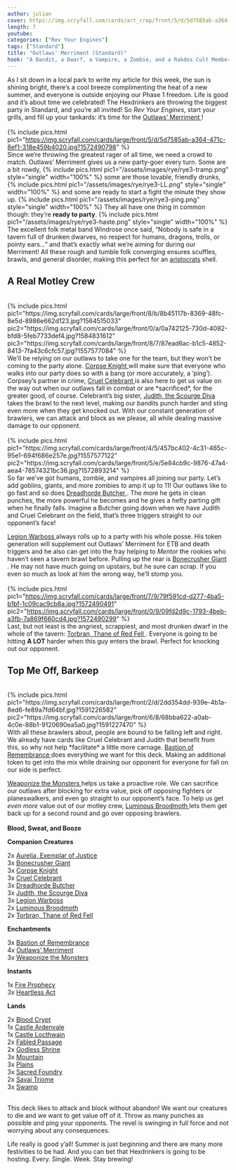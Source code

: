 ```yaml
---
author: julian
cover: https://img.scryfall.com/cards/art_crop/front/5/d/5d7585ab-a364-471c-8ef1-318e459b4020.jpg?1572490798
length: 7
youtube:
categories: ["Rev Your Engines"]
tags: ["Standard"]
title: "Outlaws' Merriment (Standard)"
hook: "A Bandit, a Dwarf, a Vampire, a Zombie, and a Rakdos Cult Member Walk Into a Bar..."
---
```


As I sit down in a local park to write my article for this week, the sun is shining bright, there’s a cool breeze complimenting the heat of a new summer, and everyone is outside enjoying our Phase 1 freedom. Life is good and it’s about time we celebrated! The Hexdrinkers are throwing the biggest party in Standard, and you’re all invited! So _Rev Your Engines_, start your grills, and fill up your tankards: it’s time for the
<a
	class="accented-link"
	target="_blank"
	href="https://scryfall.com/card/eld/198/outlaws-merriment?utm_source=api"
	data-toggle="popover"
	data-placement="top"
	data-content="<img src='https://img.scryfall.com/cards/normal/front/5/d/5d7585ab-a364-471c-8ef1-318e459b4020.jpg?1572490798' width=100% height=100%>">
Outlaws’ Merriment
</a>!
<br />
<br />
{% include pics.html
pic1="https://img.scryfall.com/cards/large/front/5/d/5d7585ab-a364-471c-8ef1-318e459b4020.jpg?1572490798"
%}
<br />
Since we’re throwing the greatest rager of all time, we need a crowd to match. Outlaws’ Merriment gives us a new party-goer every turn. Some are a bit rowdy,
{% include pics.html
pic1="/assets/images/rye/rye3-tramp.png"
style="single"
width="100%" %}
some are those lovable, friendly drunks,
{% include pics.html
pic1="/assets/images/rye/rye3-LL.png"
style="single"
width="100%" %}
and some are ready to start a fight the minute they show up.
{% include pics.html
pic1="/assets/images/rye/rye3-ping.png"
style="single"
width="100%" %}
They all have one thing in common though: they’re **ready to party**.
{% include pics.html
pic1="/assets/images/rye/rye3-haste.png"
style="single"
width="100%" %}
<br />
The excellent folk metal band Windrose once said, “Nobody is safe in a tavern full of drunken dwarves, no respect for humans, dragons, trolls, or pointy ears…” and that’s exactly what we’re aiming for during our Merriment! All these rough and tumble folk converging ensures scuffles, brawls, and general disorder, making this perfect for an <a href="https://www.reddit.com/r/magicTCG/comments/3pilfr/what_are_aristocrats/" target="_blank">aristocrats</a> shell.
<br />

## A Real Motley Crew

<br />
{% include pics.html
pic1="https://img.scryfall.com/cards/large/front/8/b/8b45117b-8369-48fc-8e5d-8986e662d123.jpg?1564515033"
pic2="https://img.scryfall.com/cards/large/front/0/a/0a742125-730d-4082-bfd8-5feb7733def4.jpg?1584831612"
pic3="https://img.scryfall.com/cards/large/front/8/7/87ead6ac-b1c5-4852-8413-7fa43c6cfc57.jpg?1557577084" %}
<br />
We’ll be relying on our outlaws to take one for the team, but they won’t be coming to the party alone. 
<a
	class="accented-link"
	target="_blank"
	href="https://scryfall.com/card/m20/206/corpse-knight?utm_source=api"
	data-toggle="popover"
	data-placement="top"
	data-content="<img src='https://img.scryfall.com/cards/normal/front/8/b/8b45117b-8369-48fc-8e5d-8986e662d123.jpg?1564515033' width=100% height=100%>">
	Corpse Knight
</a> will make sure that everyone who walks into our party does so with a bang (or more accurately, a ‘ping’). Corpsey’s partner in crime, 
<a
	class="accented-link"
	target="_blank"
	href="https://scryfall.com/card/war/188/cruel-celebrant?utm_source=api"
	data-toggle="popover"
	data-placement="top"
	data-content="<img src='https://img.scryfall.com/cards/normal/front/8/7/87ead6ac-b1c5-4852-8413-7fa43c6cfc57.jpg?1557577084' width=100% height=100%>">
	Cruel Celebrant
</a> is also here to get us value on the way out when our outlaws fall in combat or are *sacrificed*, for the greater good, of course. Celebrant’s big sister, 
<a
	class="accented-link"
	target="_blank"
	href="https://scryfall.com/card/rna/185/judith-the-scourge-diva?utm_source=api"
	data-toggle="popover"
	data-placement="top"
	data-content="<img src='https://img.scryfall.com/cards/normal/front/0/a/0a742125-730d-4082-bfd8-5feb7733def4.jpg?1584831612' width=100% height=100%>">
	Judith, the Scourge Diva
</a> takes the brawl to the next level, making our bandits punch harder and sting even more when they get knocked out. With our constant generation of brawlers, we can attack and block as we please, all while dealing massive damage to our opponent.
<br />
<br />
{% include pics.html
pic1="https://img.scryfall.com/cards/large/front/4/5/457bc402-4c31-465c-95e1-694f686e257e.jpg?1557577122"
pic2="https://img.scryfall.com/cards/large/front/5/e/5e84cb9c-9876-47a4-aea4-78574321bc36.jpg?1572893214" %}
<br />
So far we’ve got humans, zombie, and vampires all joining our party. Let’s add goblins, giants, and more zombies to amp it up to 11! Our outlaws like to go fast and so does 
<a
	class="accented-link"
	target="_blank"
	href="https://scryfall.com/card/war/194/dreadhorde-butcher?utm_source=api"
	data-toggle="popover"
	data-placement="top"
	data-content="<img src='https://img.scryfall.com/cards/normal/front/4/5/457bc402-4c31-465c-95e1-694f686e257e.jpg?1557577122' width=100% height=100%>">
	Dreadhorde Butcher
</a>. The more he gets in clean punches, the more powerful he becomes and he gives a hefty parting gift when he finally falls. Imagine a Butcher going down when we have Judith and Cruel Celebrant on the field, that’s three triggers straight to our opponent’s face!

<a
	class="accented-link"
	target="_blank"
	href="https://scryfall.com/card/grn/109/legion-warboss?utm_source=api"
	data-toggle="popover"
	data-placement="top"
	data-content="<img src='https://img.scryfall.com/cards/normal/front/5/e/5e84cb9c-9876-47a4-aea4-78574321bc36.jpg?1572893214' width=100% height=100%>">
Legion Warboss
</a> always rolls up to a party with his whole posse. His token generation will supplement out Outlaws’ Merriment for ETB and death triggers and he also can get into the fray helping to _Mentor_ the rookies who haven’t seen a tavern brawl before. Pulling up the rear is
<a
	class="accented-link"
	target="_blank"
	href="https://scryfall.com/card/eld/115/bonecrusher-giant-stomp?utm_source=api"
	data-toggle="popover"
	data-placement="top"
	data-content="<img src='https://img.scryfall.com/cards/normal/front/0/9/09fd2d9c-1793-4beb-a3fb-7a869f660cd4.jpg?1572490299' width=100% height=100%>">
Bonecrusher Giant
</a>. He may not have much going on upstairs, but he sure can scrap. If you even so much as look at him the wrong way, he’ll stomp you.
<br />
<br />
{% include pics.html
pic1="https://img.scryfall.com/cards/large/front/7/9/79f591cd-d277-4ba5-b1bf-1c09cac9cb8a.jpg?1572490491"
pic2="https://img.scryfall.com/cards/large/front/0/9/09fd2d9c-1793-4beb-a3fb-7a869f660cd4.jpg?1572490299" %}
<br />
Last, but not least is the angriest, scrappiest, and most drunken dwarf in the whole of the tavern:
<a
	class="accented-link"
	target="_blank"
	href="https://scryfall.com/card/eld/147/torbran-thane-of-red-fell?utm_source=api"
	data-toggle="popover"
	data-placement="top"
	data-content="<img src='https://img.scryfall.com/cards/normal/front/7/9/79f591cd-d277-4ba5-b1bf-1c09cac9cb8a.jpg?1572490491' width=100% height=100%>">
Torbran, Thane of Red Fell
</a>. Everyone is going to be hitting **A LOT** harder when this guy enters the brawl. Perfect for knocking out our opponent.
<br />

## Top Me Off, Barkeep

<br />
{% include pics.html
pic1="https://img.scryfall.com/cards/large/front/2/d/2dd354dd-939e-4b1a-8ed6-fe89a7fd64bf.jpg?1591226582"
pic2="https://img.scryfall.com/cards/large/front/6/8/68bba622-a0ab-4c0e-88b1-9120690ea5a0.jpg?1591227470" %}
<br />
With all these brawlers about, people are bound to be falling left and right. We already have cards like Cruel Celebrant and Judith that benefit from this, so why not help *facilitate* a little more carnage. 
<a
	class="accented-link"
	target="_blank"
	href="https://scryfall.com/card/iko/73/bastion-of-remembrance?utm_source=api"
	data-toggle="popover"
	data-placement="top"
	data-content="<img src='https://img.scryfall.com/cards/normal/front/2/d/2dd354dd-939e-4b1a-8ed6-fe89a7fd64bf.jpg?1591226582' width=100% height=100%>">
	Bastion of Remembrance
</a> does everything we want for this deck. Making an additional token to get into the mix while draining our opponent for everyone for fall on our side is perfect.

<a
	class="accented-link"
	target="_blank"
	href="https://scryfall.com/card/iko/140/weaponize-the-monsters?utm_source=api"
	data-toggle="popover"
	data-placement="top"
	data-content="<img src='https://img.scryfall.com/cards/normal/front/6/8/68bba622-a0ab-4c0e-88b1-9120690ea5a0.jpg?1591227470' width=100% height=100%>">
Weaponize the Monsters
</a> helps us take a proactive role. We can sacrifice our outlaws after blocking for extra value, pick off opposing fighters or planeswalkers, and even go straight to our opponent’s face. To help us get _even more_ value out of our motley crew,
<a
	class="accented-link"
	target="_blank"
	href="https://scryfall.com/card/iko/21/luminous-broodmoth?utm_source=api"
	data-toggle="popover"
	data-placement="top"
	data-content="<img src='https://img.scryfall.com/cards/normal/front/b/b/bb65df55-d6a6-4a57-a903-e5eb17637982.jpg?1591230310' width=100% height=100%>">
Luminous Broodmoth
</a> lets them get back up for a second round and go over opposing brawlers.
<br />
<br />
**Blood, Sweat, and Booze**

<div class="row">
    <div class="col-md-2"></div>
    <div class="col-md-8">
        <div class="row">
            <div class="col-6">
                    <b>Companion</b>
<b>Creatures</b>
<p class="mb-0">
    2x 
<a
	class="accented-link"
	target="_blank"
	href="https://scryfall.com/card/grn/153/aurelia-exemplar-of-justice?utm_source=api"
	data-toggle="popover"
	data-placement="top"
	data-content="<img src='https://img.scryfall.com/cards/normal/front/a/8/a8e9f4d2-bba5-4061-8ae7-a68b912f2c11.jpg?1572893504' width=100% height=100%>">
	Aurelia, Exemplar of Justice
</a>
    <br />
    3x 
<a
	class="accented-link"
	target="_blank"
	href="https://scryfall.com/card/eld/115/bonecrusher-giant-stomp?utm_source=api"
	data-toggle="popover"
	data-placement="top"
	data-content="<img src='https://img.scryfall.com/cards/normal/front/0/9/09fd2d9c-1793-4beb-a3fb-7a869f660cd4.jpg?1572490299' width=100% height=100%>">
	Bonecrusher Giant
</a>
    <br />
    3x 
<a
	class="accented-link"
	target="_blank"
	href="https://scryfall.com/card/m20/206/corpse-knight?utm_source=api"
	data-toggle="popover"
	data-placement="top"
	data-content="<img src='https://img.scryfall.com/cards/normal/front/8/b/8b45117b-8369-48fc-8e5d-8986e662d123.jpg?1564515033' width=100% height=100%>">
	Corpse Knight
</a>
    <br />
    3x 
<a
	class="accented-link"
	target="_blank"
	href="https://scryfall.com/card/war/188/cruel-celebrant?utm_source=api"
	data-toggle="popover"
	data-placement="top"
	data-content="<img src='https://img.scryfall.com/cards/normal/front/8/7/87ead6ac-b1c5-4852-8413-7fa43c6cfc57.jpg?1557577084' width=100% height=100%>">
	Cruel Celebrant
</a>
<br />
    3x 
<a
	class="accented-link"
	target="_blank"
	href="https://scryfall.com/card/war/194/dreadhorde-butcher?utm_source=api"
	data-toggle="popover"
	data-placement="top"
	data-content="<img src='https://img.scryfall.com/cards/normal/front/4/5/457bc402-4c31-465c-95e1-694f686e257e.jpg?1557577122' width=100% height=100%>">
	Dreadhorde Butcher
</a>
<br />
    3x 
<a
	class="accented-link"
	target="_blank"
	href="https://scryfall.com/card/rna/185/judith-the-scourge-diva?utm_source=api"
	data-toggle="popover"
	data-placement="top"
	data-content="<img src='https://img.scryfall.com/cards/normal/front/0/a/0a742125-730d-4082-bfd8-5feb7733def4.jpg?1584831612' width=100% height=100%>">
	Judith, the Scourge Diva
</a>
<br />
    3x 
<a
	class="accented-link"
	target="_blank"
	href="https://scryfall.com/card/grn/109/legion-warboss?utm_source=api"
	data-toggle="popover"
	data-placement="top"
	data-content="<img src='https://img.scryfall.com/cards/normal/front/5/e/5e84cb9c-9876-47a4-aea4-78574321bc36.jpg?1572893214' width=100% height=100%>">
	Legion Warboss
</a>
<br />
    2x 
<a
	class="accented-link"
	target="_blank"
	href="https://scryfall.com/card/iko/21/luminous-broodmoth?utm_source=api"
	data-toggle="popover"
	data-placement="top"
	data-content="<img src='https://img.scryfall.com/cards/normal/front/b/b/bb65df55-d6a6-4a57-a903-e5eb17637982.jpg?1591230310' width=100% height=100%>">
	Luminous Broodmoth
</a>
<br />
    2x 
<a
	class="accented-link"
	target="_blank"
	href="https://scryfall.com/card/eld/147/torbran-thane-of-red-fell?utm_source=api"
	data-toggle="popover"
	data-placement="top"
	data-content="<img src='https://img.scryfall.com/cards/normal/front/7/9/79f591cd-d277-4ba5-b1bf-1c09cac9cb8a.jpg?1572490491' width=100% height=100%>">
	Torbran, Thane of Red Fell
</a>
    </p>
<b>Enchantments</b>
    <p class="mb-0">
    3x 
<a
	class="accented-link"
	target="_blank"
	href="https://scryfall.com/card/iko/73/bastion-of-remembrance?utm_source=api"
	data-toggle="popover"
	data-placement="top"
	data-content="<img src='https://img.scryfall.com/cards/normal/front/2/d/2dd354dd-939e-4b1a-8ed6-fe89a7fd64bf.jpg?1591226582' width=100% height=100%>">
	Bastion of Remembrance
</a>
    <br />
    4x 
<a
	class="accented-link"
	target="_blank"
	href="https://scryfall.com/card/eld/198/outlaws-merriment?utm_source=api"
	data-toggle="popover"
	data-placement="top"
	data-content="<img src='https://img.scryfall.com/cards/normal/front/5/d/5d7585ab-a364-471c-8ef1-318e459b4020.jpg?1572490798' width=100% height=100%>">
	Outlaws’ Merriment
</a>
    <br />
    3x 
<a
	class="accented-link"
	target="_blank"
	href="https://scryfall.com/card/iko/140/weaponize-the-monsters?utm_source=api"
	data-toggle="popover"
	data-placement="top"
	data-content="<img src='https://img.scryfall.com/cards/normal/front/6/8/68bba622-a0ab-4c0e-88b1-9120690ea5a0.jpg?1591227470' width=100% height=100%>">
	Weaponize the Monsters
</a>
    </p>
            </div>
            <div class="col-6">
                <b>Instants</b>
                            <p class="mb-0">
                        1x 
<a
	class="accented-link"
	target="_blank"
	href="https://scryfall.com/card/iko/116/fire-prophecy?utm_source=api"
	data-toggle="popover"
	data-placement="top"
	data-content="<img src='https://img.scryfall.com/cards/normal/front/4/c/4c2029e5-cf7d-461f-b7b9-bf96399d8f49.jpg?1591227186' width=100% height=100%>">
	Fire Prophecy
</a>
<br />
    3x 
<a
	class="accented-link"
	target="_blank"
	href="https://scryfall.com/card/iko/91/heartless-act?utm_source=api"
	data-toggle="popover"
	data-placement="top"
	data-content="<img src='https://img.scryfall.com/cards/normal/front/e/4/e4e6794a-feeb-4fc8-a2ee-38c75c18aaae.jpg?1591226819' width=100% height=100%>">
	Heartless Act
</a>
</p>
<b>Lands</b>
    <p class="mb-0">
    2x 
<a
	class="accented-link"
	target="_blank"
	href="https://scryfall.com/card/rna/245/blood-crypt?utm_source=api"
	data-toggle="popover"
	data-placement="top"
	data-content="<img src='https://img.scryfall.com/cards/normal/front/5/f/5faba6c8-3463-47c1-ba01-09eb87fcb2d5.jpg?1584832229' width=100% height=100%>">
	Blood Crypt
</a>
    <br />
    1x 
<a
	class="accented-link"
	target="_blank"
	href="https://scryfall.com/card/eld/238/castle-ardenvale?utm_source=api"
	data-toggle="popover"
	data-placement="top"
	data-content="<img src='https://img.scryfall.com/cards/normal/front/7/f/7f910495-8bd7-4134-a281-c16fd666d5cc.jpg?1572491161' width=100% height=100%>">
	Castle Ardenvale
</a>
    <br />
    1x 
<a
	class="accented-link"
	target="_blank"
	href="https://scryfall.com/card/eld/241/castle-locthwain?utm_source=api"
	data-toggle="popover"
	data-placement="top"
	data-content="<img src='https://img.scryfall.com/cards/normal/front/1/9/195383c1-4723-40b0-ba53-298dfd8e30d0.jpg?1572491183' width=100% height=100%>">
	Castle Locthwain
</a>
<br />
    2x 
<a
	class="accented-link"
	target="_blank"
	href="https://scryfall.com/card/eld/244/fabled-passage?utm_source=api"
	data-toggle="popover"
	data-placement="top"
	data-content="<img src='https://img.scryfall.com/cards/normal/front/b/8/b841bfa8-7c17-4df2-8466-780ab9a4a53a.jpg?1572491204' width=100% height=100%>">
	Fabled Passage
</a>
<br />
2x 
<a
	class="accented-link"
	target="_blank"
	href="https://scryfall.com/card/rna/248/godless-shrine?utm_source=api"
	data-toggle="popover"
	data-placement="top"
	data-content="<img src='https://img.scryfall.com/cards/normal/front/c/e/ced4c824-2dfc-42ae-84e6-09f8e3f51b5b.jpg?1584832255' width=100% height=100%>">
	Godless Shrine
</a>
<br />
3x 
<a
	class="accented-link"
	target="_blank"
	href="https://scryfall.com/card/iko/269/mountain?utm_source=api"
	data-toggle="popover"
	data-placement="top"
	data-content="<img src='https://img.scryfall.com/cards/normal/front/a/e/ae3d2fcd-11e0-4071-8c53-cb3315b7360a.jpg?1591228835' width=100% height=100%>">
	Mountain
</a>
<br />
    3x 
<a
	class="accented-link"
	target="_blank"
	href="https://scryfall.com/card/iko/260/plains?utm_source=api"
	data-toggle="popover"
	data-placement="top"
	data-content="<img src='https://img.scryfall.com/cards/normal/front/1/6/16ebbce9-fd10-4c14-b52d-cf82c0c1a58c.jpg?1591228746' width=100% height=100%>">
	Plains
</a>
<br />
    3x 
<a
	class="accented-link"
	target="_blank"
	href="https://scryfall.com/card/grn/254/sacred-foundry?utm_source=api"
	data-toggle="popover"
	data-placement="top"
	data-content="<img src='https://img.scryfall.com/cards/normal/front/b/7/b7b598d0-535d-477d-a33d-d6a10ff5439a.jpg?1572894184' width=100% height=100%>">
	Sacred Foundry
</a>
<br />
    2x 
<a
	class="accented-link"
	target="_blank"
	href="https://scryfall.com/card/iko/253/savai-triome?utm_source=api"
	data-toggle="popover"
	data-placement="top"
	data-content="<img src='https://img.scryfall.com/cards/normal/front/7/4/748e6a61-9c1f-4225-9f04-e54002f63ac3.jpg?1591228681' width=100% height=100%>">
	Savai Triome
</a>
<br />
    3x 
<a
	class="accented-link"
	target="_blank"
	href="https://scryfall.com/card/iko/266/swamp?utm_source=api"
	data-toggle="popover"
	data-placement="top"
	data-content="<img src='https://img.scryfall.com/cards/normal/front/6/c/6c8c3f0e-7af4-410b-a675-9ea84f51e812.jpg?1591228797' width=100% height=100%>">
	Swamp
</a>
</p>    
            </div>
        </div>
    </div>
</div>

<br />
This deck likes to attack and block without abandon! We want our creatures to die and we want to get value off of it. Throw as many punches as possible and ping your opponents. The revel is swinging in full force and not worrying about any consequences.

Life really is good y’all! Summer is just beginning and there are many more festivities to be had. And you can bet that Hexdrinkers is going to be hosting. Every. Single. Week. Stay brewing!
